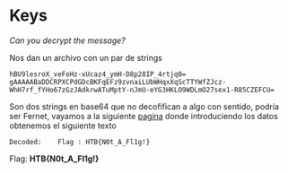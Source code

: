 # Keys

*Can you decrypt the message?*

Nos dan un archivo con un par de strings
```
hBU9lesroX_veFoHz-xUcaz4_ymH-D8p28IP_4rtjq0=
gAAAAABaDDCRPXCPdGDcBKFqEFz9zvnaiLUbWHqxXqScTTYWfZJcz-WhH7rf_fYHo67zGzJAdkrwATuMptY-nJmU-eYG3HKLO9WDLmO27sex1-R85CZEFCU=
```
Son dos strings en base64 que no decofifican a algo con sentido, podría ser Fernet, vayamos a la siguiente [pagina](https://asecuritysite.com/encryption/ferdecode) donde introduciendo los datos obtenemos el siguiente texto
```
Decoded:	Flag : HTB{N0t_A_Fl1g!}
```
Flag: **HTB{N0t_A_Fl1g!}**

